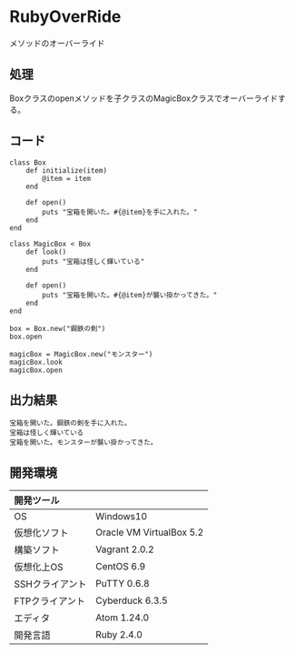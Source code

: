 # RubyOverRide
メソッドのオーバーライド

## 処理
Boxクラスのopenメソッドを子クラスのMagicBoxクラスでオーバーライドする。

## コード
```
class Box
    def initialize(item)
        @item = item
    end

    def open()
        puts "宝箱を開いた。#{@item}を手に入れた。"
    end
end

class MagicBox < Box
    def look()
        puts "宝箱は怪しく輝いている"
    end

    def open()
        puts "宝箱を開いた。#{@item}が襲い掛かってきた。"
    end
end

box = Box.new("鋼鉄の剣")
box.open

magicBox = MagicBox.new("モンスター")
magicBox.look
magicBox.open
```

## 出力結果  
```
宝箱を開いた。鋼鉄の剣を手に入れた。
宝箱は怪しく輝いている
宝箱を開いた。モンスターが襲い掛かってきた。
```
  
## 開発環境
| 開発ツール |  |
|:-|:-|
| OS | Windows10 |
| 仮想化ソフト | Oracle VM VirtualBox 5.2 |
| 構築ソフト | Vagrant 2.0.2 |
| 仮想化上OS | CentOS 6.9 |
| SSHクライアント | PuTTY 0.6.8 |
| FTPクライアント | Cyberduck 6.3.5 |
| エディタ | Atom 1.24.0 |
| 開発言語 | Ruby 2.4.0 |
